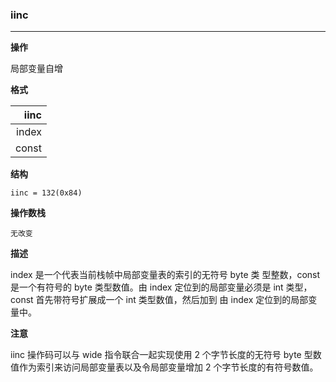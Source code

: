 ### iinc

----

**操作**

局部变量自增

**格式**

| iinc |
| --------:   |
|index|
|const|

**结构**
```
iinc = 132(0x84)
```

**操作数栈**
```
无改变
```

**描述**

index 是一个代表当前栈帧中局部变量表的索引的无符号 byte 类 型整数，const 是一个有符号的 byte 类型数值。由 index 定位到的局部变量必须是 int 类型，const 首先带符号扩展成一个 int 类型数值，然后加到 由 index 定位到的局部变量中。

**注意**

iinc 操作码可以与 wide 指令联合一起实现使用 2 个字节长度的无符号 byte 型数值作为索引来访问局部变量表以及令局部变量增加 2 个字节长度的有符号数值。
